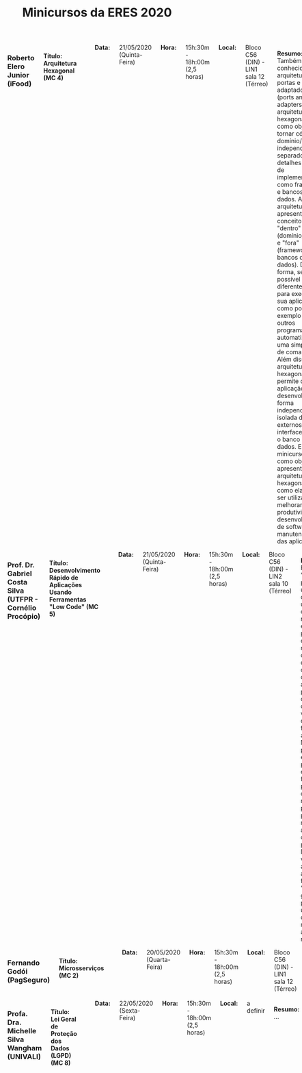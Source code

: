 ﻿---
layout: page-fullwidth
title: "Minicursos da ERES 2020"
subheadline: ""
permalink: "/minicursos/"
header:
   image_fullwidth: banner_eres2020.png
---

<div class="row t30">
    <div class="medium-16 columns">
        <img src="{{ site.urlimg }}roberto_elero.png" alt="" align="middle"><br>
        <h3>Roberto Elero Junior (iFood)</h3>
		<h4>Título: Arquitetura Hexagonal (MC 4) </h4><br>		
		<b>Data:</b> 21/05/2020 (Quinta-Feira) <br>
		<b>Hora:</b> 15h:30m - 18h:00m (2,5 horas) <br>
		<b>Local:</b> Bloco C56 (DIN) - LIN1 sala 12 (Térreo)<br><br>
		<p class="text-justify"><b>Resumo:</b> Também conhecida como arquitetura de portas e adaptadores (ports and adapters), a arquitetura hexagonal tem como objetivo tornar código de domínio/negócio independente e separado de detalhes técnicos de implementação como frameworks e bancos de dados. A arquitetura apresenta o conceito de "dentro" (domínio/negócio) e "fora" (frameworks, bancos de dados). Dessa forma, se torna possível usar diferentes atores para execução de sua aplicação, como por exemplo usuários, outros programas, testes automatizados ou uma simples linha de comando. Além disso, a arquitetura hexagonal permite que sua aplicação seja desenvolvida de forma independente e isolada de fatores externos, como a interface WEB ou o banco de dados. Este minicurso tem como objetivo apresentar a arquitetura hexagonal e como ela pode ser utilizada para melhorar a produtividade do desenvolvimento de software e a manutenabilidade das aplicações. </p><br><br>
		<b>Bio:</b> Atualmente é desenvolvedor Java no iFood. É certificado pela Oracle e AWS com 9 anos de experiência em desenvolvimento desktop, aplicações web, e desenvolvimento para dispositivos móveis na plataforma Android. É graduado em Sistemas de Informação na UENP, Campus Luiz Meneguel. É apaixonado por empreendedorismo, resolução de problemas e música.
    </div><!-- /.medium-4.columns -->

</div><!-- /.row -->

<div class="row t30">
    <div class="medium-16 columns">
        <img src="{{ site.urlimg }}silva.jpg" alt="" align="middle"><br>
        <h3>Prof. Dr. Gabriel Costa Silva (UTFPR - Cornélio Procópio)</h3>
		<h4>Título: Desenvolvimento Rápido de Aplicações Usando Ferramentas "Low Code" (MC 5) </h4><br>		
		<b>Data:</b> 21/05/2020 (Quinta-Feira) <br>
		<b>Hora:</b> 15h:30m - 18h:00m (2,5 horas) <br>
		<b>Local:</b> Bloco C56 (DIN) - LIN2 sala 10 (Térreo)<br><br>
		<p class="text-justify"><b>Resumo:</b> Ferramentas 'Low Code' permitem criar uma variedade de aplicações usando pouco código. O resultado prático é que mesmo profissionais com pouco ou nenhum conhecimento de engenharia de software são capazes de criar aplicações profissionais com poucos cliques. Outra vantagem dessas ferramentas é a agilidade. Mesmo profissionais experientes podem usar essas ferramentas para desenvolver rapidamente protótipos ou partes repetitivas em aplicações, como CRUDs, por exemplo. Neste curso, vamos apresentar algumas ferramentas 'Low Code' gratuitas que podem ser usadas para o desenvolvimento rápido de aplicações Web responsivas. </p><br><br>
		<b>Bio:</b> Doutor pela University of York (2017), possui 3 certificações Java além da OMG Certified UML Professional. Atuou na indústria por 11 anos em uma distribuidora da ABInBev. Na academia, atua como professor do magistério superior desde 2008, ministrando disciplinas na área de Engenharia de Software. Atua como pesquisador desde 2004, desenvolvendo pesquisa nas áreas de Orientação a Aspectos, Serviços Web e Computação em Nuvem/Cloudware. Atualmente é professor na UTFPR - campus Cornélio Procópio, onde trabalha em parceria com o IAPAR-EMATER, SENAR e EMBRAPA Soja no desenvolvimento de aplicações para o aumento da eficiência na coleta e análise de dados do Manejo Integrado de Pragas e Doenças da Soja.
    </div><!-- /.medium-4.columns -->

</div><!-- /.row -->

<div class="row t30">
    <div class="medium-16 columns">
        <img src="{{ site.urlimg }}semfoto.jpg" alt="" align="middle"><br>
        <h3>Fernando Godói (PagSeguro)</h3>
		<h4>Título: Microsserviços (MC 2) </h4><br>		
		<b>Data:</b> 20/05/2020 (Quarta-Feira) <br>
		<b>Hora:</b> 15h:30m - 18h:00m (2,5 horas) <br>
		<b>Local:</b> Bloco C56 (DIN) - LIN1 sala 12 (Térreo)<br><br>
		<p class="text-justify"><b>Resumo:</b> ... </p><br><br>
		<b>Bio:</b> ...
    </div><!-- /.medium-4.columns -->

</div><!-- /.row -->

<div class="row t30">
    <div class="medium-16 columns">
        <img src="{{ site.urlimg }}semfoto.jpg" alt="" align="middle"><br>
        <h3>Profa. Dra. Michelle Silva Wangham (UNIVALI)</h3>
		<h4>Título: Lei Geral de Proteção dos Dados (LGPD) (MC 8) </h4><br>		
		<b>Data:</b> 22/05/2020 (Sexta-Feira) <br>
		<b>Hora:</b> 15h:30m - 18h:00m (2,5 horas) <br>
		<b>Local:</b> a definir<br><br>
		<p class="text-justify"><b>Resumo:</b> ... </p><br><br>
		<b>Bio:</b> ...
    </div><!-- /.medium-4.columns -->

</div><!-- /.row -->
